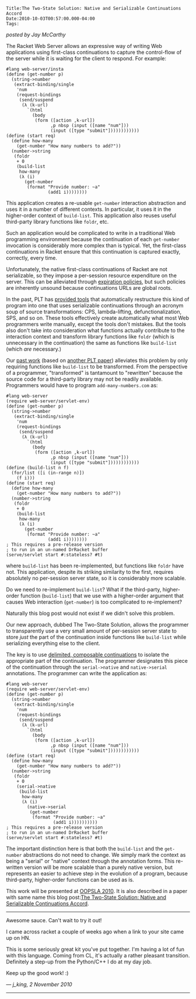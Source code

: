 
    Title:The Two-State Solution: Native and Serializable Continuations Accord
    Date:2010-10-03T00:57:00.000-04:00
    Tags:

*posted by Jay McCarthy*

The Racket Web Server allows an expressive way of writing Web applications using first-class continuations to capture the control-flow of the server while it is waiting for the client to respond. For example:

```racket
#lang web-server/insta
(define (get-number p)
  (string->number
   (extract-binding/single
    'num
    (request-bindings
     (send/suspend
      (λ (k-url)
        `(html 
          (body
           (form ([action ,k-url])
                 ,p nbsp (input ([name "num"]))
                 (input ([type "submit"])))))))))))
(define (start req)
  (define how-many
    (get-number "How many numbers to add?"))
  (number->string
   (foldr 
    + 0
    (build-list 
     how-many
     (λ (i)
       (get-number 
        (format "Provide number: ~a" 
                (add1 i))))))))
```

This application creates a re-usable `get-number` interaction abstraction and uses it in a number of different contexts. In particular, it uses it in the higher-order context of `build-list`. This application also reuses useful third-party library functions like `foldr`, etc.

Such an application would be complicated to write in a traditional Web programming environment because the continuation of each `get-number` invocation is considerably more complex than is typical. Yet, the first-class continuations in Racket ensure that this continuation is captured exactly, correctly, every time.

Unfortunately, the native first-class continuations of Racket are not serializable, so they impose a per-session resource expenditure on the server. This can be alleviated through [expiration policies](http://docs.racket-lang.org/web-server/servlet.html#(part._managers)), but such policies are inherently unsound because continuations URLs are global roots.

In the past, PLT has [provided tools](http://cs.brown.edu/~sk/Publications/Papers/Published/mfgkf-web-restructuring-cps-journal/) that automatically restructure this kind of program into one that uses serializable continuations through an acronym soup of source transformations: CPS, lambda-lifting, defunctionalization, SPS, and so on. These tools effectively create automatically what most Web programmers write manually, except the tools don't mistakes.  But the tools also don't take into consideration what functions actually contribute to the interaction context and transform library functions like `foldr` (which is unnecessary in the continuation) the same as functions like `build-list` (which _are_ necessary.)

Our [past work](http://faculty.cs.byu.edu/~jay/static/icfp065-mccarthy.pdf) (based on [another PLT paper](http://cs.brown.edu/~sk/Publications/Papers/Published/pcmkf-cont-from-gen-stack-insp/)) alleviates this problem by only requiring functions like `build-list` to be transformed. From the perspective of a programmer, "transformed" is tantamount to "rewritten" because the source code for a third-party library may not be readily available. Programmers would have to program `add-many-numbers.com` as:

```racket
#lang web-server
(require web-server/servlet-env)
(define (get-number p)
  (string->number
   (extract-binding/single
    'num
    (request-bindings
     (send/suspend
      (λ (k-url)
        `(html 
          (body
           (form ([action ,k-url])
                 ,p nbsp (input ([name "num"]))
                 (input ([type "submit"])))))))))))
(define (build-list n f)
  (for/list ([i (in-range n)])
    (f i)))
(define (start req)
  (define how-many
    (get-number "How many numbers to add?"))
  (number->string
   (foldr 
    + 0
    (build-list
     how-many
     (λ (i)
       (get-number 
        (format "Provide number: ~a"
                (add1 i))))))))
; This requires a pre-release version
; to run in an un-named DrRacket buffer
(serve/servlet start #:stateless? #t)
```


where `build-list` has been re-implemented, but functions like `foldr` have not. This application, despite its striking similarity to the first, requires absolutely no per-session server state, so it is considerably more scalable.

Do we need to re-implement `build-list`? What if the third-party, higher-order function (`build-list`) that we use with a higher-order argument that causes Web interaction (`get-number`) is too complicated to re-implement?
 
Naturally this blog post would not exist if we didn't solve this problem.

Our new approach, dubbed The Two-State Solution, allows the programmer to transparently use a very small amount of per-session server state to store _just_ the part of the continuation inside functions like `build-list` while serializing everything else to the client.

The key is to use [delimited, composable continuations](http://docs.racket-lang.org/reference/eval-model.html#(part._prompt-model)) to isolate the appropriate part of the continuation. The programmer designates this piece of the continuation through the `serial->native` and `native->serial` annotations. The programmer can write the application as:

```racket
#lang web-server
(require web-server/servlet-env)
(define (get-number p)
  (string->number
   (extract-binding/single
    'num
    (request-bindings
     (send/suspend
      (λ (k-url)
        `(html 
          (body
           (form ([action ,k-url])
                 ,p nbsp (input ([name "num"]))
                 (input ([type "submit"])))))))))))
(define (start req)
  (define how-many
    (get-number "How many numbers to add?"))
  (number->string
   (foldr 
    + 0
    (serial->native
     (build-list
      how-many
      (λ (i)
        (native->serial
         (get-number 
          (format "Provide number: ~a"
                  (add1 i))))))))))
; This requires a pre-release version
; to run in an un-named DrRacket buffer
(serve/servlet start #:stateless? #t)
```


The important distinction here is that both the `build-list` and the `get-number` abstractions do not need to change. We simply mark the context as being a "serial" or "native" context through the annotation forms. This re-written version will be more scalable than a purely native version, but represents an easier to achieve step in the evolution of a program, because third-party, higher-order functions can be used as is.

This work will be presented at [OOPSLA 2010](http://splashcon.org/index.php?option=com_content&amp;view=article&amp;id=122&amp;Itemid=91). It is also described in a paper with same name this blog post:[The Two-State Solution: Native and Serializable Continuations Accord](http://faculty.cs.byu.edu/~jay/static/oopsla026-mccarthy.pdf).

<!-- more -->



* * *

Awesome sauce. Can't wait to try it out!

I came across racket a couple of weeks ago when a link to your site came up on HN.

This is some seriously great kit you've put together. I'm having a lot of fun with this language. Coming from CL, it's actually a rather pleasant transition. Definitely a step-up from the Python/C++ I do at my day job.

Keep up the good work! :)

— *j_king, 2 November 2010*

* * *

